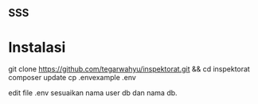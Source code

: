 ## SSS


# Instalasi
git clone https://github.com/tegarwahyu/inspektorat.git && cd inspektorat
composer update
cp .envexample .env

edit file .env sesuaikan nama user db dan nama db.

